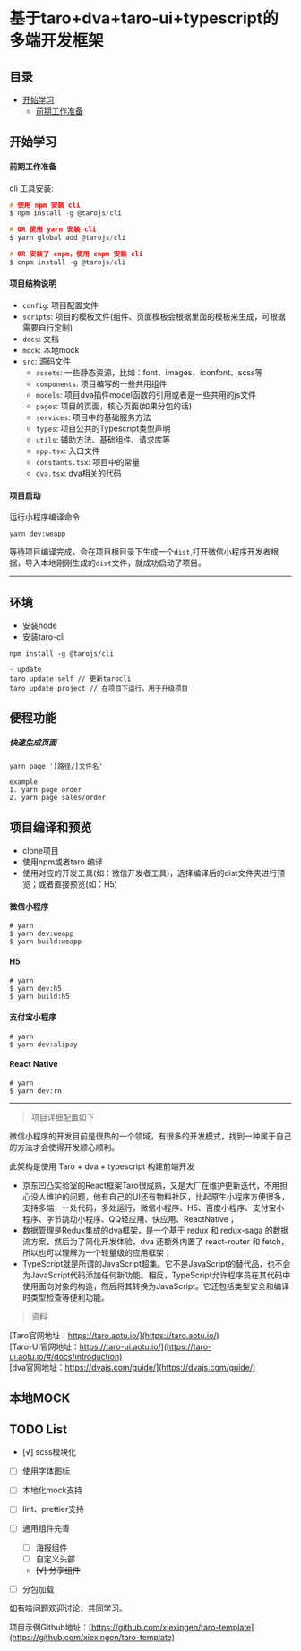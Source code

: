 # 基于taro+dva+taro-ui+typescript的多端开发框架

## 目录

- [开始学习](#开始学习)
  - [前期工作准备](#前期工作准备)

## 开始学习

#### 前期工作准备

cli 工具安装:

```h
# 使用 npm 安装 cli
$ npm install -g @tarojs/cli

# OR 使用 yarn 安装 cli
$ yarn global add @tarojs/cli

# OR 安装了 cnpm，使用 cnpm 安装 cli
$ cnpm install -g @tarojs/cli
```

#### 项目结构说明
- `config`: 项目配置文件
- `scripts`: 项目的模板文件(组件、页面模板会根据里面的模板来生成，可根据需要自行定制)
- `docs`: 文档
- `mock`: 本地mock
- `src`: 源码文件
    - `assets`: 一些静态资源，比如：font、images、iconfont、scss等
    - `components`: 项目编写的一些共用组件
    - `models`: 项目dva插件model函数的引用或者是一些共用的js文件
    - `pages`: 项目的页面，核心页面(如果分包的话)
    - `services`: 项目中的基础服务方法
    - `types`: 项目公共的Typescript类型声明
    - `utils`: 辅助方法、基础组件、请求库等
    - `app.tsx`: 入口文件
    - `constants.tsx`: 项目中的常量
    - `dva.tsx`: dva相关的代码

#### 项目启动

运行小程序编译命令

`yarn dev:weapp`

等待项目编译完成，会在项目根目录下生成一个`dist`,打开微信小程序开发者根据，导入本地刚刚生成的`dist`文件，就成功启动了项目。

***

## 环境
- 安装node
- 安装taro-cli

~~~
npm install -g @tarojs/cli

- update
taro update self // 更新tarocli
taro update project // 在项目下运行，用于升级项目
~~~

## 便程功能

##### 快速生成页面
~~~
yarn page '[路径/]文件名'

example
1. yarn page order
2. yarn page sales/order
~~~

## 项目编译和预览
- clone项目
- 使用npm或者taro 编译
- 使用对应的开发工具(如：微信开发者工具)，选择编译后的dist文件夹进行预览；或者直接预览(如：H5)

#### 微信小程序
~~~
# yarn
$ yarn dev:weapp
$ yarn build:weapp
~~~

#### H5
~~~
# yarn
$ yarn dev:h5
$ yarn build:h5
~~~
  
#### 支付宝小程序
~~~
# yarn
$ yarn dev:alipay
~~~

#### React Native
~~~
# yarn
$ yarn dev:rn
~~~

***

>项目详细配置如下

微信小程序的开发目前是很热的一个领域，有很多的开发模式，找到一种属于自己的方法才会使得开发顺心顺利。

此架构是使用 Taro + dva + typescript 构建前端开发
- 京东凹凸实验室的React框架Taro很成熟，又是大厂在维护更新迭代，不用担心没人维护的问题，他有自己的UI还有物料社区，比起原生小程序方便很多，支持多端，一处代码，多处运行，微信小程序、H5、百度小程序、支付宝小程序、字节跳动小程序、QQ轻应用、快应用、ReactNative；
- 数据管理是Redux集成的dva框架，是一个基于 redux 和 redux-saga 的数据流方案，然后为了简化开发体验，dva 还额外内置了 react-router 和 fetch，所以也可以理解为一个轻量级的应用框架；
- TypeScript就是所谓的JavaScript超集。它不是JavaScript的替代品，也不会为JavaScript代码添加任何新功能。相反，TypeScript允许程序员在其代码中使用面向对象的构造，然后将其转换为JavaScript。它还包括类型安全和编译时类型检查等便利功能。

<!--more-->

> 资料

[Taro官网地址：https://taro.aotu.io/](https://taro.aotu.io/)  
[Taro-UI官网地址：https://taro-ui.aotu.io/](https://taro-ui.aotu.io/#/docs/introduction)  
[dva官网地址：https://dvajs.com/guide/](https://dvajs.com/guide/)


## 本地MOCK


## TODO List

- [√] scss模块化
- [ ] 使用字体图标
- [ ] 本地化mock支持
- [ ] lint、prettier支持
- [ ] 通用组件完善
  - [ ] 海报组件
  - [ ] 自定义头部
  - ~~[√] 分享组件~~
- [ ] 分包加载



如有啥问题欢迎讨论，共同学习。

项目示例Github地址：[https://github.com/xiexingen/taro-template](https://github.com/xiexingen/taro-template)